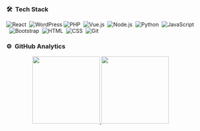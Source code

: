 ### 🛠 &nbsp;Tech Stack

![React](https://img.shields.io/badge/-React-05122A?style=flat&logo=react)&nbsp;
![WordPress](https://img.shields.io/badge/-WordPress-%23117AC9.svg?style=flat&logo=WordPress&logoColor=white)
![PHP](https://badgen.net/badge/icon/php?icon=php&label)&nbsp;
![Vue.js](https://img.shields.io/badge/-Vue.js-05122A?style=flat&logo=vue.js)&nbsp;
![Node.js](https://img.shields.io/badge/-Node.js-05122A?style=flat&logo=node.js)&nbsp;
![Python](https://img.shields.io/badge/python-3.9-blue)&nbsp;
![JavaScript](https://img.shields.io/badge/-JavaScript-05122A?style=flat&logo=javascript)&nbsp;
![Bootstrap](https://img.shields.io/badge/-Bootstrap-05122A?style=flat&logo=bootstrap&logoColor=563D7C)&nbsp;
![HTML](https://img.shields.io/badge/-HTML-05122A?style=flat&logo=HTML5)&nbsp;
![CSS](https://img.shields.io/badge/-CSS-05122A?style=flat&logo=CSS3&logoColor=1572B6)&nbsp;
![Git](https://img.shields.io/badge/-Git-05122A?style=flat&logo=git)&nbsp;

### ⚙️ &nbsp;GitHub Analytics
<p align="center">
<a href="https://github.com/superadona119">
  <img height="180em" src="https://github-readme-stats-eight-theta.vercel.app/api?username=superadona119&show_icons=true&theme=algolia&include_all_commits=true&count_private=true"/>
  <img height="180em" src="https://github-readme-stats-eight-theta.vercel.app/api/top-langs/?username=mikustinker&layout=compact&langs_count=8&theme=algolia"/>
</a>
</p>

